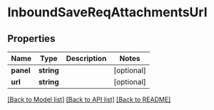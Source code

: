 # InboundSaveReqAttachmentsUrl

## Properties
Name | Type | Description | Notes
------------ | ------------- | ------------- | -------------
**panel** | **string** |  | [optional] 
**url** | **string** |  | [optional] 

[[Back to Model list]](../README.md#documentation-for-models) [[Back to API list]](../README.md#documentation-for-api-endpoints) [[Back to README]](../README.md)


